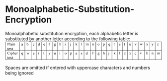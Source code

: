 # Monoalphabetic-Substitution-Encryption
Monoalphabetic substitution encryption, each alphabetic letter is substituted by another letter according to the following table:
![image](image.png)

Spaces are omitted if entered with uppercase characters and numbers being ignored
